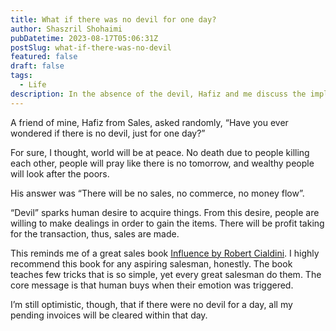 ```yaml
---
title: What if there was no devil for one day?
author: Shaszril Shohaimi
pubDatetime: 2023-08-17T05:06:31Z
postSlug: what-if-there-was-no-devil
featured: false
draft: false
tags:
  - Life
description: In the absence of the devil, Hafiz and me discuss the implications on sales and commerce.
---
```


A friend of mine, Hafiz from Sales, asked randomly, “Have you ever wondered if there is no devil, just for one day?”

For sure, I thought, world will be at peace. No death due to people killing each other, people will pray like there is no tomorrow, and wealthy people will look after the poors.

His answer was “There will be no sales, no commerce, no money flow”.

“Devil” sparks human desire to acquire things. From this desire, people are willing to make dealings in order to gain the items. There will be profit taking for the transaction, thus, sales are made.

This reminds me of a great sales book [Influence by Robert Cialdini](https://www.goodreads.com/book/show/28815.Influence). I highly recommend this book for any aspiring salesman, honestly. The book teaches few tricks that is so simple, yet every great salesman do them. The core message is that human buys when their emotion was triggered.

I’m still optimistic, though, that if there were no devil for a day, all my pending invoices will be cleared within that day.
